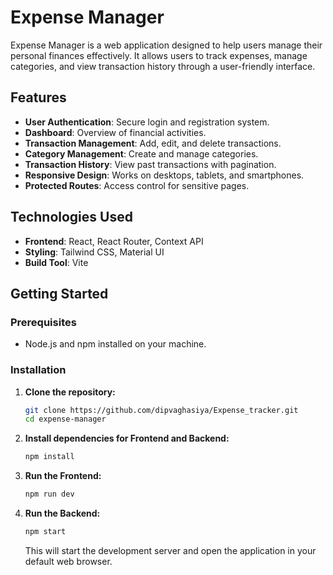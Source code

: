 # Expense Manager

Expense Manager is a web application designed to help users manage their personal finances effectively. It allows users to track expenses, manage categories, and view transaction history through a user-friendly interface.

## Features

- **User Authentication**: Secure login and registration system.
- **Dashboard**: Overview of financial activities.
- **Transaction Management**: Add, edit, and delete transactions.
- **Category Management**: Create and manage categories.
- **Transaction History**: View past transactions with pagination.
- **Responsive Design**: Works on desktops, tablets, and smartphones.
- **Protected Routes**: Access control for sensitive pages.

## Technologies Used

- **Frontend**: React, React Router, Context API
- **Styling**: Tailwind CSS, Material UI
- **Build Tool**: Vite

## Getting Started

### Prerequisites

- Node.js and npm installed on your machine.

### Installation

1. **Clone the repository:**

   ```bash
   git clone https://github.com/dipvaghasiya/Expense_tracker.git
   cd expense-manager
   ```

2. **Install dependencies for Frontend and Backend:**

   ```bash
   npm install
   ```

3. **Run the Frontend:**

   ```bash
   npm run dev
   ```

3. **Run the Backend:**

   ```bash
   npm start
   ```

   This will start the development server and open the application in your default web browser.